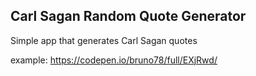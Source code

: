 ## Carl Sagan Random Quote Generator

Simple app that generates Carl Sagan quotes

example:
https://codepen.io/bruno78/full/EXjRwd/

